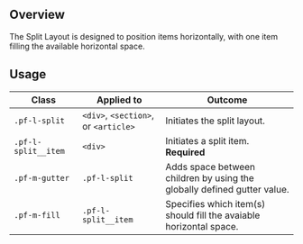 ## Overview

The Split Layout is designed to position items horizontally, with one item filling the available horizontal space.

## Usage

| Class | Applied to | Outcome |
| -- | -- | -- |
| `.pf-l-split` | `<div>`, `<section>`, or `<article>` | Initiates the split layout. |
| `.pf-l-split__item` | `<div>` | Initiates a split item. **Required** |
| `.pf-m-gutter` | `.pf-l-split` | Adds space between children by using the globally defined gutter value. |
| `.pf-m-fill` | `.pf-l-split__item` | Specifies which item(s) should fill the avaiable horizontal space. |
